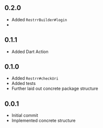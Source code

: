 ## 0.2.0
- Added `RestrrBuilder#login`
- 

## 0.1.1
- Added Dart Action

## 0.1.0
- Added `Restrr#checkUri`
- Added tests
- Further laid out concrete package structure

## 0.0.1
- Initial commit
- Implemented concrete structure
